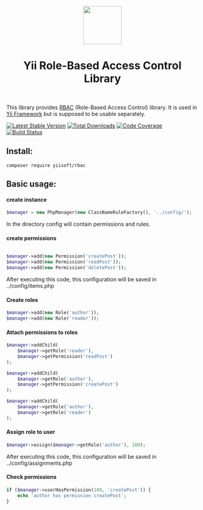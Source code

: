 <p align="center">
    <a href="https://github.com/yiisoft" target="_blank">
        <img src="https://avatars0.githubusercontent.com/u/993323" height="100px">
    </a>
    <h1 align="center">Yii Role-Based Access Control Library</h1>
    <br>
</p>

This library provides [RBAC] (Role-Based Access Control) library.
It is used in [Yii Framework] but is supposed to be usable separately.

[RBAC]: https://en.wikipedia.org/wiki/Role-based_access_control
[Yii Framework]: https://github.com/yiisoft/core

[![Latest Stable Version](https://poser.pugx.org/yiisoft/rbac/v/stable.png)](https://packagist.org/packages/yiisoft/rbac)
[![Total Downloads](https://poser.pugx.org/yiisoft/rbac/downloads.png)](https://packagist.org/packages/yiisoft/rbac)
[![Code Coverage](https://scrutinizer-ci.com/g/yiisoft/rbac/badges/coverage.png)](https://scrutinizer-ci.com/g/yiisoft/rbac/)
[![Build Status](https://travis-ci.com/yiisoft/rbac.svg?branch=master)](https://travis-ci.com/yiisoft/rbac)


## Install:

```
composer require yiisoft/rbac
```

## Basic usage:

#### create instance

```php
$manager = new PhpManager(new ClassNameRuleFactory(), '../config/');
```
In the directory config will contain permissions and rules. 

#### create permissions

```php

$manager->add(new Permission('createPost'));
$manager->add(new Permission('readPost'));
$manager->add(new Permission('deletePost'));

```

After executing this code, this configuration will be saved in ../config/items.php

#### Create roles

```php
$manager->add(new Role('author'));
$manager->add(new Role('reader'));
```


#### Attach permissions to roles

```php
$manager->addChild(
    $manager->getRole('reader'),
    $manager->getPermission('readPost')
);

$manager->addChild(
    $manager->getRole('author'),
    $manager->getPermission('createPost')
);

$manager->addChild(
    $manager->getRole('author'),
    $manager->getRole('reader')
);
```

#### Assign role to user

```php
$manager->assign($manager->getRole('author'), 100);
```
After executing this code, this configuration will be saved in ../config/assignments.php


#### Check permissions

```php
if ($manager->userHasPermission(100, 'createPost')) {
    echo 'author has permission createPost';
}
```

